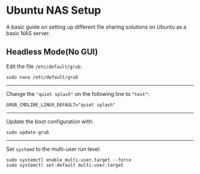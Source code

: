 # Ubuntu NAS Setup

A basic guide on setting up different file sharing solutions on Ubuntu as a basic NAS server.

## Headless Mode(No GUI)

Edit the file `/etc/default/grub`:

`sudo nano /etc/default/grub`

-------------------------------------------------------------------------------

Change the `"quiet splash"` on the following line to `"text"`:

`GRUB_CMDLINE_LINUX_DEFAULT="quiet splash"`

-------------------------------------------------------------------------------


Update the boot configuration with:

`sudo update-grub`

-------------------------------------------------------------------------------


Set `systemd` to the multi-user run level:

```
sudo systemctl enable multi-user.target --force
sudo systemctl set-default multi-user.target
```
